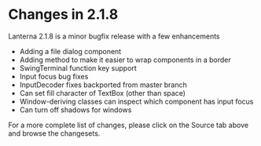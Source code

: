 # Changes in 2.1.8 #
Lanterna 2.1.8 is a minor bugfix release with a few enhancements

  * Adding a file dialog component
  * Adding method to make it easier to wrap components in a border
  * SwingTerminal function key support
  * Input focus bug fixes
  * InputDecoder fixes backported from master branch
  * Can set fill character of TextBox (other than space)
  * Window-deriving classes can inspect which component has input focus
  * Can turn off shadows for windows

For a more complete list of changes, please click on the Source tab above and browse the changesets.